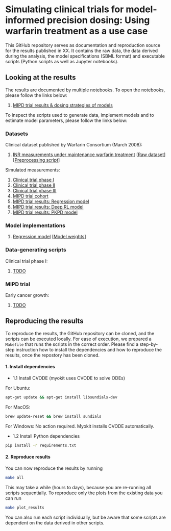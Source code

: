 # Simulating clinical trials for model-informed precision dosing: Using warfarin treatment as a use case

This GitHub repository serves as documentation and reproduction source for the results published in XX. It contains the raw data, the data derived during the analysis, the model specifications (SBML format) and executable scripts (Python scripts as well as Jupyter notebooks).

## Looking at the results

The results are documented by multiple notebooks. To open the notebooks, please follow the links below:

1. [MIPD trial results & dosing strategies of models](https://github.com/DavAug/mipd-warfarin/blob/main/results/1_systems_pharmacology_model/results.ipynb)

To inspect the scripts used to generate data, implement models and to estimate model parameters, please follow the links below:

### Datasets
Clinical dataset published by Warfarin Consortium (March 2008):
1. [INR measurements under maintenance warfarin treatment](https://github.com/DavAug/mipd-warfarin/blob/main/results/data/clinical_warfarin_inr_steady_state.csv) [[Raw dataset](https://github.com/DavAug/mipd-warfarin/blob/main/results/data/raw_data/clinical_steady_state_INR_data_original_data.xls)] [[Preprocessing script](https://github.com/DavAug/mipd-warfarin/blob/main/results/data/prepare_clinical_data.ipynb)]

Simulated measurements:
1. [Clinical trial phase I](https://github.com/DavAug/mipd-warfarin/blob/main/results/data/trial_phase_I.csv)
2. [Clinical trial phase II](https://github.com/DavAug/mipd-warfarin/blob/main/results/data/trial_phase_II.csv)
3. [Clinical trial phase III](https://github.com/DavAug/mipd-warfarin/blob/main/results/data/trial_phase_III.csv)
4. [MIPD trial cohort](https://github.com/DavAug/mipd-warfarin/blob/main/results/data/mipd_trial_cohort.csv)
5. [MIPD trial results: Regression model](https://github.com/DavAug/mipd-warfarin/blob/main/results/3_regression_model/mipd_trial_predicted_dosing_regimens_deep_regression.csv)
6. [MIPD trial results: Deep RL model](https://github.com/DavAug/mipd-warfarin/blob/main/results/4_reinforcement_learning/mipd_trial_predicted_dosing_regimens.csv)
7. [MIPD trial results: PKPD model](https://github.com/DavAug/mipd-warfarin/blob/main/results/2_semi_mechanistic_model/mipd_trial_predicted_dosing_regimens.csv)

### Model implementations

1. [Regression model](https://github.com/DavAug/mipd-warfarin/blob/main/results/3_regression_model/model.py) [[Model weights](https://github.com/DavAug/mipd-warfarin/blob/main/results/3_regression_model/model/deep_regression_best.pickle)]

### Data-generating scripts

Clinical trial phase I:
1. [TODO](https://github.com/DavAug/filter-inference/blob/main/results/1_cancer_growth/1_generate_data.py)

### MIPD trial
Early cancer growth:
1. [TODO](https://github.com/DavAug/filter-inference/blob/main/results/1_cancer_growth/2_run_nlme_inference.py)

## Reproducing the results

To reproduce the results, the GitHub repository can be cloned, and the scripts
can be executed locally. For ease of execution, we prepared a `Makefile` that
runs the scripts in the correct order. Please find a step-by-step instruction
how to install the dependencies and how to reproduce the results, once the
repostory has been cloned.

#### 1. Install dependencies

- 1.1 Install CVODE (myokit uses CVODE to solve ODEs)

For Ubuntu:
```bash
apt-get update && apt-get install libsundials-dev
```
For MacOS:
 ```bash
brew update-reset && brew install sundials
```
For Windows:
    No action required. Myokit installs CVODE automatically.

- 1.2 Install Python dependencies

```bash
pip install -r requirements.txt
```

#### 2. Reproduce results

You can now reproduce the results by running

```bash
make all
```

This may take a while (hours to days), because you are re-running all scripts
sequentially. To reproduce only the plots from the existing data you can run

```bash
make plot_results
```

You can also run each script individually, but be aware that some scripts are
dependent on the data derived in other scripts.
